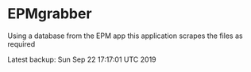 # EPMgrabber
Using a database from the EPM app this application scrapes the files as required


Latest backup: Sun Sep 22 17:17:01 UTC 2019
